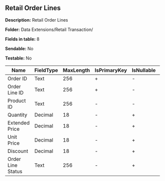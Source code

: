 ## Retail Order Lines

**Description:** Retail Order Lines

**Folder:** Data Extensions/Retail Transaction/

**Fields in table:** 8

**Sendable:** No

**Testable:** No

| Name | FieldType | MaxLength | IsPrimaryKey | IsNullable | DefaultValue |
| --- | --- | --- | --- | --- | --- |
| Order ID | Text | 256 | + | - |  |
| Order Line ID | Text | 256 | + | - |  |
| Product ID | Text | 256 | - | - |  |
| Quantity | Decimal | 18 | - | + | 0 |
| Extended Price | Decimal | 18 | - | + |  |
| Unit Price | Decimal | 18 | - | + |  |
| Discount | Decimal | 18 | - | + |  |
| Order Line Status | Text | 256 | - | + |  |
